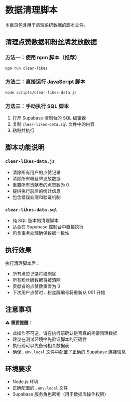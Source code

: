 # 数据清理脚本

本目录包含用于清理系统数据的脚本文件。

## 清理点赞数据和粉丝牌发放数据

### 方法一：使用 npm 脚本（推荐）

```bash
npm run clear-likes
```

### 方法二：直接运行 JavaScript 脚本

```bash
node scripts/clear-likes-data.js
```

### 方法三：手动执行 SQL 脚本

1. 打开 Supabase 控制台的 SQL 编辑器
2. 复制 `clear-likes-data.sql` 文件中的内容
3. 粘贴并执行

## 脚本功能说明

### `clear-likes-data.js`
- 清除所有用户的点赞记录
- 清除所有粉丝牌发放数据
- 重置所有贡献者的点赞数为 0
- 提供执行前后的统计信息
- 包含错误处理和验证机制

### `clear-likes-data.sql`
- 纯 SQL 版本的清理脚本
- 适合在 Supabase 控制台中直接执行
- 包含事务处理确保数据一致性

## 执行效果

执行清理脚本后：
- 所有点赞记录将被删除
- 所有粉丝牌数据将被清除
- 贡献者的点赞数重置为 0
- 下次用户点赞时，粉丝牌编号将重新从 001 开始

## 注意事项

⚠️ **重要提醒**：
- 此操作不可逆，请在执行前确认是否真的需要清理数据
- 建议在测试环境中先验证脚本的正确性
- 执行前可以先备份相关数据表
- 确保 `.env.local` 文件中配置了正确的 Supabase 连接信息

## 环境要求

- Node.js 环境
- 正确配置的 `.env.local` 文件
- Supabase 服务角色密钥（用于数据库操作权限）
